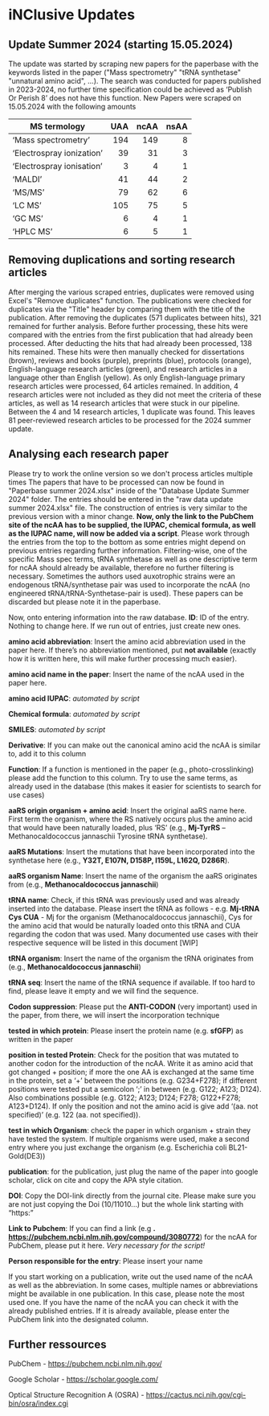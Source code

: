 # iNClusive Updates

## Update Summer 2024 (starting 15.05.2024)

The update was started by scraping new papers for the paperbase with the keywords listed in the paper ("Mass spectrometry" "tRNA synthetase" "unnatural amino acid", ...). The search was conducted for papers published in 2023-2024, no further time specification could be achieved as ‘Publish Or Perish 8’ does not have this function.
New Papers were scraped on 15.05.2024 with the following amounts

| MS termology              | UAA  | ncAA | nsAA |
| ------------------------- | ---: | ---: | ---: |
| ‘Mass spectrometry’       |  194 |  149 |    8 |
| ‘Electrospray ionization’ |   39 |   31 |    3 |
| ‘Electrospray ionisation’ |    3 |    4 |    1 |
| ‘MALDI’                   |   41 |   44 |    2 |
| ‘MS/MS’                   |   79 |   62 |    6 |
| ‘LC MS’                   |  105 |   75 |    5 |
| ‘GC MS’                   |    6 |    4 |    1 |
| ‘HPLC MS’                 |    6 |    5 |    1 |

## Removing duplications and sorting research articles

After merging the various scraped entries, duplicates were removed using Excel's "Remove duplicates" function. The publications were checked for duplicates via the "Title" header by comparing them with the title of the publication. After removing the duplicates (571 duplicates between hits), 321 remained for further analysis. Before further processing, these hits were compared with the entries from the first publication that had already been processed. After deducting the hits that had already been processed, 138 hits remained. These hits were then manually checked for dissertations (brown), reviews and books (purple), preprints (blue), protocols (orange), English-language research articles (green), and research articles in a language other than English (yellow). As only English-language primary research articles were processed, 64 articles remained. In addition, 4 research articles were not included as they did not meet the criteria of these articles, as well as 14 research articles that were stuck in our pipeline. Between the 4 and 14 research articles, 1 duplicate was found. This leaves 81 peer-reviewed research articles to be processed for the 2024 summer update.

## Analysing each research paper
Please try to work the online version so we don't process articles multiple times
The papers that have to be processed can now be found in "Paperbase summer 2024.xlsx" inside of the "Database Update Summer 2024" folder. The entries should be entered in the "raw data update summer 2024.xlsx" file. The construction of entries is very similar to the previous version with a minor change. **Now, only the link to the PubChem site of the ncAA has to be supplied, the IUPAC, chemical formula, as well as the IUPAC name, will now be added via a script**. Please work through the entries from the top to the bottom as some entries might depend on previous entries regarding further information. Filtering-wise, one of the specific Mass spec terms, tRNA synthetase as well as one descriptive term for ncAA should already be available, therefore no further filtering is necessary. Sometimes the authors used auxotrophic strains were an endogenous tRNA/synthetase pair was used to incorporate the ncAA (no engineered tRNA/tRNA-Synthetase-pair is used). These papers can be discarded but please note it in the paperbase.

Now, onto entering information into the raw database.
**ID**: ID of the entry. Nothing to change here. If we run out of entries, just create new ones. 

**amino acid abbreviation**: Insert the amino acid abbreviation used in the paper here. If there’s no abbreviation mentioned, put **not available** (exactly how it is written here, this will make further processing much easier).

**amino acid name in the paper**: Insert the name of the ncAA used in the paper here.

**amino acid IUPAC**: *automated by script*

**Chemical formula**: *automated by script*

**SMILES**: *automated by script*

**Derivative**: If you can make out the canonical amino acid the ncAA is similar to, add it to this column 

**Function**: If a function is mentioned in the paper (e.g., photo-crosslinking) please add the function to this column. Try to use the same terms, as already used in the database (this makes it easier for scientists to search for use cases)

**aaRS origin organism + amino acid**: Insert the original aaRS name here. First term the organism, where the RS natively occurs plus the amino acid that would have been naturally loaded, plus ‘RS’ (e.g., **Mj-TyrRS** – Methanocaldococcus jannaschii Tyrosine tRNA synthetase).  

**aaRS Mutations**: Insert the mutations that have been incorporated into the synthetase here (e.g., **Y32T, E107N, D158P, I159L, L162Q, D286R**). 

**aaRS organism Name**: Insert the name of the organism the aaRS originates from (e.g., **Methanocaldococcus jannaschii**)

**tRNA name**: Check, if this tRNA was previously used and was already inserted into the database. Please insert the tRNA as follows - e.g. **Mj-tRNA Cys CUA** - Mj for the organism (Methanocaldococcus jannaschii), Cys for the amino acid that would be naturally loaded onto this tRNA and CUA regarding the codon that was used. Many documented use cases with their respective sequence will be listed in this document [WIP]

**tRNA organism**: Insert the name of the organism the tRNA originates from (e.g., **Methanocaldococcus jannaschii**) 

**tRNA seq**: Insert the name of the tRNA sequence if available. If too hard to find, please leave it empty and we will find the sequence. 

**Codon suppression**: Please put the **ANTI-CODON** (very important) used in the paper, from there, we will insert the incorporation technique

**tested in which protein**: Please insert the protein name (e.g. **sfGFP**) as written in the paper

**position in tested Protein**: Check for the position that was mutated to another codon for the introduction of the ncAA. Write it as amino acid that got changed + position; if more the one AA is exchanged at the same time in the protein, set a ‘+’ between the positions (e.g. G234+F278); if different positions were tested put a semicolon ‘;’ in between (e.g. G122; A123; D124). Also combinations possible (e.g. G122; A123; D124; F278; G122+F278; A123+D124). If only the position and not the amino acid is give add ‘(aa. not specified)’ (e.g. 122 (aa. not specified)). 

**test in which Organism**: check the paper in which organism + strain they have tested the system. If multiple organisms were used, make a second entry where you just exchange the organism (e.g. Escherichia coli BL21-Gold(DE3))

**publication**: for the publication, just plug the name of the paper into google scholar, click on cite and copy the APA style citation.

**DOI**: Copy the DOI-link directly from the journal cite. Please make sure you are not just copying the Doi (10/11010...) but the whole link starting with “https:” 

**Link to Pubchem**: If you can find a link (e.g **. https://pubchem.ncbi.nlm.nih.gov/compound/3080772**) for the ncAA for PubChem, please put it here. *Very necessary for the script!*

**Person responsible for the entry**: Please insert your name

If you start working on a publication, write out the used name of the ncAA as well as the abbreviation. In some cases, multiple names or abbreviations might be available in one publication. In this case, please note the most used one. If you have the name of the ncAA you can check it with the already published entries. If it is already available, please enter the PubChem link into the designated column. 


## Further ressources
PubChem                                - https://pubchem.ncbi.nlm.nih.gov/

Google Scholar                         - https://scholar.google.com/

Optical Structure Recognition A (OSRA) - https://cactus.nci.nih.gov/cgi-bin/osra/index.cgi


